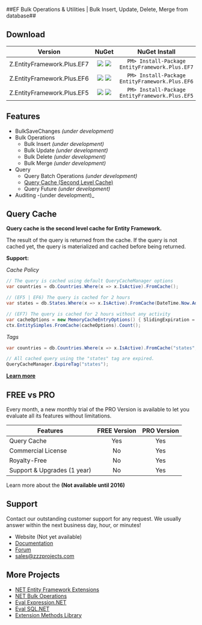 ##EF Bulk Operations & Utilities | Bulk Insert, Update, Delete, Merge from database##

## Download
Version | NuGet | NuGet Install
------------ | :-------------: | :-------------:
Z.EntityFramework.Plus.EF7 | <a href="https://www.nuget.org/packages/EntityFramework.Plus.EF7/" target="_blank" alt="download nuget"><img src="https://img.shields.io/nuget/v/EntityFramework.Plus.EF7.svg?style=flat-square" /></a> <a href="https://www.nuget.org/packages/EntityFramework.Plus.EF7/" target="_blank" alt="download nuget"><img src="https://img.shields.io/nuget/dt/EntityFramework.Plus.EF7.svg?style=flat-square" /></a> | ```PM> Install-Package EntityFramework.Plus.EF7```
Z.EntityFramework.Plus.EF6 | <a href="https://www.nuget.org/packages/EntityFramework.Plus.EF6/" target="_blank" alt="download nuget"><img src="https://img.shields.io/nuget/v/EntityFramework.Plus.EF6.svg?style=flat-square" /></a> <a href="https://www.nuget.org/packages/EntityFramework.Plus.EF6/" target="_blank" alt="download nuget"><img src="https://img.shields.io/nuget/dt/EntityFramework.Plus.EF6.svg?style=flat-square" /></a> | ```PM> Install-Package EntityFramework.Plus.EF6```
Z.EntityFramework.Plus.EF5 | <a href="https://www.nuget.org/packages/EntityFramework.Plus.EF5/" target="_blank" alt="download nuget"><img src="https://img.shields.io/nuget/v/EntityFramework.Plus.EF5.svg?style=flat-square" /></a> <a href="https://www.nuget.org/packages/EntityFramework.Plus.EF5/" target="_blank" alt="download nuget"><img src="https://img.shields.io/nuget/dt/EntityFramework.Plus.EF5.svg?style=flat-square" /></a> | ```PM> Install-Package EntityFramework.Plus.EF5```

## Features
- BulkSaveChanges _(under development)_
- Bulk Operations
    - Bulk Insert _(under development)_
    - Bulk Update _(under development)_
    - Bulk Delete _(under development)_
    - Bulk Merge _(under development)_
- Query
    - Query Batch Operations _(under development)_
    - [Query Cache (Second Level Cache)](https://github.com/zzzprojects/Entity-Framework-Plus/wiki/Query-Cache)
    - Query Future _(under development)_
- Auditing -(under development)_

## Query Cache
**Query cache is the second level cache for Entity Framework.**

The result of the query is returned from the cache. If the query is not cached yet, the query is materialized and cached before being returned.

**Support:**

_Cache Policy_

```csharp
// The query is cached using default QueryCacheManager options
var countries = db.Countries.Where(x => x.IsActive).FromCache();

// (EF5 | EF6) The query is cached for 2 hours
var states = db.States.Where(x => x.IsActive).FromCache(DateTime.Now.AddHours(2));

// (EF7) The query is cached for 2 hours without any activity
var cacheOptions = new MemoryCacheEntryOptions() { SlidingExpiration = TimeSpan.FromHours(2)};
ctx.EntitySimples.FromCache(cacheOptions).Count();
```

_Tags_
```csharp
var countries = db.Countries.Where(x => x.IsActive).FromCache("states", "countries");

// All cached query using the "states" tag are expired.
QueryCacheManager.ExpireTag("states");
```

**[Learn more](https://github.com/zzzprojects/Entity-Framework-Plus/wiki/Query-Cache)**

## FREE vs PRO
Every month, a new monthly trial of the PRO Version is available to let you evaluate all its features without limitations.

Features | FREE Version | PRO Version
------------ | :-------------: | :-------------:
Query Cache | Yes | Yes
Commercial License | No | Yes
Royalty-Free | No | Yes
Support & Upgrades (1 year) | No | Yes
Learn more about the **(Not available until 2016)**

## Support
Contact our outstanding customer support for any request. We usually answer within the next business day, hour, or minutes!

- Website (Not yet available)
- [Documentation](https://github.com/zzzprojects/Entity-Framework-Plus/wiki)
- [Forum](https://zzzprojects.uservoice.com/forums/283924-entity-framework-plus)
- sales@zzzprojects.com

## More Projects
  - [NET Entity Framework Extensions](http://www.zzzprojects.com/products/dotnet-development/entity-framework-extensions/)
  - [NET Bulk Operations](http://www.zzzprojects.com/products/dotnet-development/bulk-operations/)
  - [Eval Expression.NET](https://github.com/zzzprojects/Eval-Expression.NET)
  - [Eval SQL.NET](https://github.com/zzzprojects/Eval-SQL.NET)
  - [Extension Methods Library](https://github.com/zzzprojects/Z.ExtensionMethods/)

